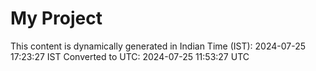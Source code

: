 # My Project

This content is dynamically generated in Indian Time (IST): 2024-07-25 17:23:27 IST
Converted to UTC: 2024-07-25 11:53:27 UTC
